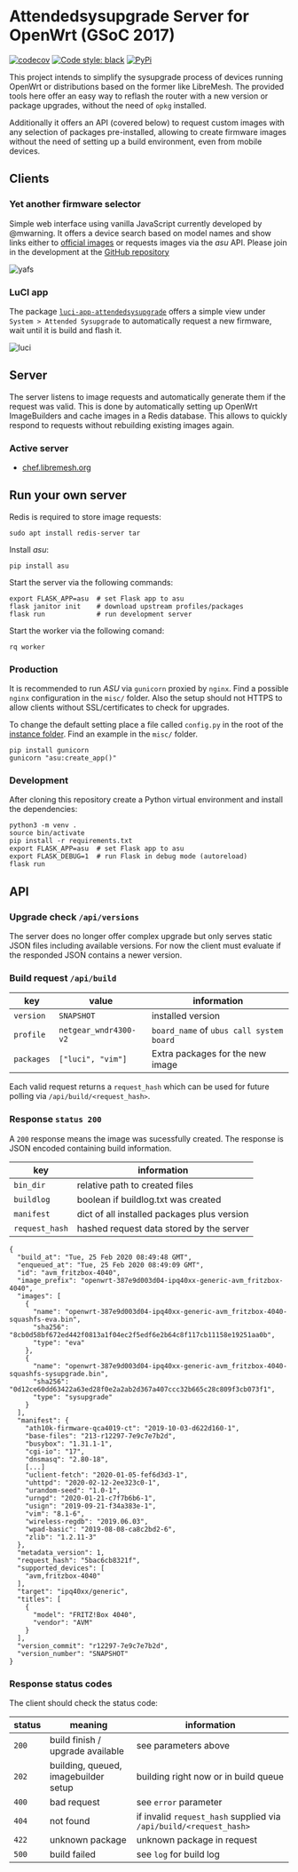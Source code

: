 # Attendedsysupgrade Server for OpenWrt (GSoC 2017)

[![codecov](https://codecov.io/gh/aparcar/asu/branch/master/graph/badge.svg)](https://codecov.io/gh/aparcar/asu)
[![Code style: black](https://img.shields.io/badge/code%20style-black-000000.svg)](https://github.com/psf/black)
[![PyPi](https://badge.fury.io/py/asu.svg)](https://badge.fury.io/py/asu)

This project intends to simplify the sysupgrade process of devices running
OpenWrt or distributions based on the former like LibreMesh. The provided tools
here offer an easy way to reflash the router with a new version or package
upgrades, without the need of `opkg` installed.

Additionally it offers an API (covered below) to request custom images with any
selection of packages pre-installed, allowing to create firmware images without
the need of setting up a build environment, even from mobile devices.

## Clients

### Yet another firmware selector

Simple web interface using vanilla JavaScript currently developed by @mwarning.
It offers a device search based on model names and show links either to
[official images](https://downloads.openwrt.org/) or requests images via the
_asu_ API. Please join in the development at the [GitHub
repository](https://github.com/mwarning/yet_another_firmware_selector)

![yafs](misc/yafs.png)

### LuCI app

The package
[`luci-app-attendedsysupgrade`](https://github.com/openwrt/luci/tree/master/applications/luci-app-attendedsysupgrade)
offers a simple view under `System > Attended Sysupgrade` to automatically
request a new firmware, wait until it is build and flash it.

![luci](misc/luci.png)

## Server

The server listens to image requests and automatically generate them if the
request was valid. This is done by automatically setting up OpenWrt
ImageBuilders and cache images in a Redis database. This allows to quickly
respond to requests without rebuilding existing images again.

### Active server

-   [chef.libremesh.org](https://chef.libremesh.org)

## Run your own server

Redis is required to store image requests:

    sudo apt install redis-server tar

Install _asu_:

    pip install asu

Start the server via the following commands:

    export FLASK_APP=asu  # set Flask app to asu
    flask janitor init    # download upstream profiles/packages
    flask run             # run development server

Start the worker via the following comand:

    rq worker

### Production

It is recommended to run _ASU_ via `gunicorn` proxied by `nginx`. Find a
possible `nginx` configuration in the `misc/` folder. Also the setup should not
HTTPS to allow clients without SSL/certificates to check for upgrades.

To change the default setting place a file called `config.py` in the root of
the [instance
folder](https://flask.palletsprojects.com/en/1.1.x/config/#instance-folders).
Find an example in the `misc/` folder.

    pip install gunicorn
    gunicorn "asu:create_app()"

### Development

After cloning this repository create a Python virtual environment and install
the dependencies:

    python3 -m venv .
    source bin/activate
    pip install -r requirements.txt
    export FLASK_APP=asu  # set Flask app to asu
    export FLASK_DEBUG=1  # run Flask in debug mode (autoreload)
    flask run

## API

### Upgrade check `/api/versions`

The server does no longer offer complex upgrade but only serves static JSON
files including available versions. For now the client must evaluate if the
responded JSON contains a newer version.

### Build request `/api/build`

| key        | value                 | information                              |
| ---------- | --------------------- | ---------------------------------------- |
| `version`  | `SNAPSHOT`            | installed version                        |
| `profile`  | `netgear_wndr4300-v2` | `board_name` of `ubus call system board` |
| `packages` | `["luci", "vim"]`     | Extra packages for the new image         |

Each valid request returns a `request_hash` which can be used for future
polling via `/api/build/<request_hash>`.

### Response `status 200`

A `200` response means the image was sucessfully created. The response is JSON
encoded containing build information.

| key            | information                                 |
| -------------- | ------------------------------------------- |
| `bin_dir`      | relative path to created files              |
| `buildlog`     | boolean if buildlog.txt was created         |
| `manifest`     | dict of all installed packages plus version |
| `request_hash` | hashed request data stored by the server    |

    {
      "build_at": "Tue, 25 Feb 2020 08:49:48 GMT",
      "enqueued_at": "Tue, 25 Feb 2020 08:49:09 GMT",
      "id": "avm_fritzbox-4040",
      "image_prefix": "openwrt-387e9d003d04-ipq40xx-generic-avm_fritzbox-4040",
      "images": [
        {
          "name": "openwrt-387e9d003d04-ipq40xx-generic-avm_fritzbox-4040-squashfs-eva.bin",
          "sha256": "8cb0d58bf672ed442f0813a1f04ec2f5edf6e2b64c8f117cb11158e19251aa0b",
          "type": "eva"
        },
        {
          "name": "openwrt-387e9d003d04-ipq40xx-generic-avm_fritzbox-4040-squashfs-sysupgrade.bin",
          "sha256": "0d12ce60dd63422a63ed28f0e2a2ab2d367a407ccc32b665c28c809f3cb073f1",
          "type": "sysupgrade"
        }
      ],
      "manifest": {
        "ath10k-firmware-qca4019-ct": "2019-10-03-d622d160-1",
        "base-files": "213-r12297-7e9c7e7b2d",
        "busybox": "1.31.1-1",
        "cgi-io": "17",
        "dnsmasq": "2.80-18",
        [...]
        "uclient-fetch": "2020-01-05-fef6d3d3-1",
        "uhttpd": "2020-02-12-2ee323c0-1",
        "urandom-seed": "1.0-1",
        "urngd": "2020-01-21-c7f7b6b6-1",
        "usign": "2019-09-21-f34a383e-1",
        "vim": "8.1-6",
        "wireless-regdb": "2019.06.03",
        "wpad-basic": "2019-08-08-ca8c2bd2-6",
        "zlib": "1.2.11-3"
      },
      "metadata_version": 1,
      "request_hash": "5bac6cb8321f",
      "supported_devices": [
        "avm,fritzbox-4040"
      ],
      "target": "ipq40xx/generic",
      "titles": [
        {
          "model": "FRITZ!Box 4040",
          "vendor": "AVM"
        }
      ],
      "version_commit": "r12297-7e9c7e7b2d",
      "version_number": "SNAPSHOT"
    }

### Response status codes

The client should check the status code:

| status | meaning                              | information                                                        |
| ------ | ------------------------------------ | ------------------------------------------------------------------ |
| `200`  | build finish / upgrade available     | see parameters above                                               |
| `202`  | building, queued, imagebuilder setup | building right now or in build queue                               |
| `400`  | bad request                          | see `error` parameter                                              |
| `404`  | not found                            | if invalid `request_hash` supplied via `/api/build/<request_hash>` |
| `422`  | unknown package                      | unknown package in request                                         |
| `500`  | build failed                         | see `log` for build log                                            |
